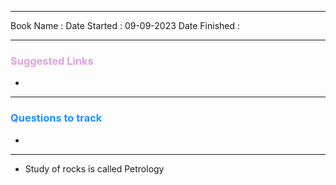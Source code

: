 

<hr>

Book Name : 
Date Started : 09-09-2023
Date Finished : 

<hr>

### <span  style = "color:Plum">Suggested Links </span>
+ 

<hr>


### <span  style = "color:dodgerblue">Questions to track </span>
+ 



<hr>


+ Study of rocks is called Petrology
